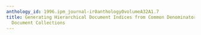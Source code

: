 ```yaml
---
anthology_id: 1996.ipm_journal-ir0anthology0volumeA32A1.7
title: Generating Hierarchical Document Indices from Common Denominators in Large
  Document Collections
---
```

